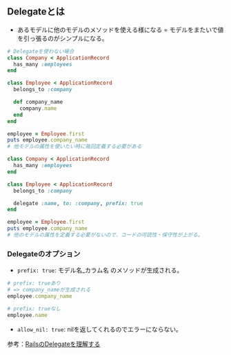 ## Delegateとは
- あるモデルに他のモデルのメソッドを使える様になる = モデルをまたいで値を引っ張るのがシンプルになる。

```ruby
# Delegateを使わない場合
class Company < ApplicationRecord
  has_many :employees
end

class Employee < ApplicationRecord
  belongs_to :company

  def company_name
    company.name
  end
end

employee = Employee.first
puts employee.company_name
# 他モデルの属性を使いたい時に毎回定義する必要がある
```

```ruby
class Company < ApplicationRecord
  has_many :employees
end

class Employee < ApplicationRecord
  belongs_to :company

  delegate :name, to: :company, prefix: true
end

employee = Employee.first
puts employee.company_name
# 他のモデルの属性を定義する必要がないので、コードの可読性・保守性が上がる。
```

### Delegateのオプション
- `prefix: true`: モデル名_カラム名 のメソッドが生成される。
```ruby
# prefix: trueあり
# => company_nameが生成される
employee.company_name
````
```ruby
# prefix: trueなし
employee.name
````
- `allow_nil: true`: nilを返してくれるのでエラーにならない。

参考：[RailsのDelegateを理解する](https://qiita.com/shimizuyuta/items/27159df6088ee9794ac8)
